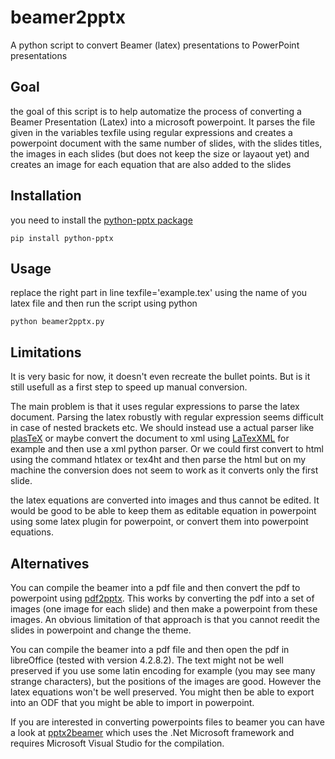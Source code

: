 # beamer2pptx
A python script to convert Beamer (latex) presentations to PowerPoint presentations

## Goal
the goal of this script is to help automatize the process of converting  a Beamer Presentation (Latex) into a microsoft powerpoint.
It parses the file given in the variables texfile using regular expressions and creates a powerpoint document with the same number of slides, with the slides titles, the images in each slides (but does not keep the size or layaout yet) and creates an image for each equation that are also added to the slides
## Installation

you need to install the [python-pptx package](https://python-pptx.readthedocs.org/en/latest/user/install.html) 

    pip install python-pptx

## Usage

replace the right part in line texfile='example.tex' using the name of you latex file
and then run the script using python

    python beamer2pptx.py

## Limitations

It is very basic for now, it doesn't even recreate the bullet points. But is it still usefull as a first step to speed up manual conversion.


The main problem is that it uses regular expressions to parse the latex document. 
Parsing the latex robustly with regular expression seems difficult in case of nested brackets etc. 
We should instead use a actual parser like [plasTeX](http://plastex.sourceforge.net/) or maybe convert the document to xml using [LaTexXML](http://dlmf.nist.gov/LaTeXML/get.html ) for example and then use a xml python parser. Or we could first convert to html using the command htlatex or tex4ht and then parse the html but on my machine the conversion does not seem to work as it converts only the first slide.

the latex equations are converted into images and thus cannot be edited. It would be good to be able to keep them as editable equation in powerpoint using some latex plugin for powerpoint, or convert them into powerpoint equations.

## Alternatives 

You can compile the beamer into a pdf file and then convert the pdf to powerpoint using [pdf2pptx](https://github.com/ashafaei/pdf2pptx).
This works by converting the pdf into a set of images (one image for each slide) and then make a powerpoint from these images.
An obvious limitation of that approach is that you cannot reedit the slides in powerpoint and change the theme.


You can compile the beamer into a pdf file and then open the pdf in libreOffice (tested with version 4.2.8.2). The text might not be well preserved if you use some latin encoding for example (you may see many strange characters), but the positions of the images are good. However the latex equations won't be well preserved. You might then be able to export into an ODF that you might be able to import in powerpoint.


If you are interested in converting powerpoints files to beamer you can have a look at [pptx2beamer](https://github.com/IngoScholtes/pptx2beamer)
which uses the .Net Microsoft framework and requires Microsoft Visual Studio for the compilation.




